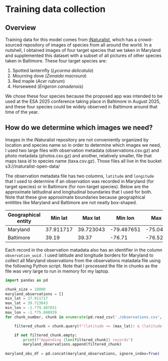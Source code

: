 # Training data collection

## Overview

Training data for this model comes from [iNaturalist](https://www.inaturalist.org/), which has a crowd-sourced repository of images of species from all around the world. In a nutshell, I obtained images of four target species that we taken in Maryland and supplemented this dataset with a subset of all pictures of other species taken in Baltimore. These four target species are:

1. Spotted lanternfly (_Lycorma delicatula_)
2. Mourning dove (_Zenaida macroura_)
3. Red maple (_Acer rubrum_)
4. Horseweed (_Erigeron canadensis_)

We chose these four species because the proposed app was intended to be used at the ESA 2025 conference taking place in Baltimore in August 2025, and these four species could be widely observed in Baltimore around that time of the year.

## How do we determine which images we need?

Images in the iNaturalist repository are not conveniently organized by location and species name so in order to determine which images we need, I used two large files with observation metadata (observations.csv.gz) and photo metadata (photos.csv.gz) and another, relatively smaller, file that maps taxa id to species name (taxa.csv.gz). Those files all live in the bucket s3://inaturalist-open-data/

The observation metadata file has two columns, `latitude` and `longitude` that I used to determine if an observation was recorded in Maryland (for target species) or in Baltimore (for non-target species). Below are the approximate latitudinal and longitudinal boundaries that I used for both. Note that these give approximate boundaries because geographical entitites like Maryland and Baltimore are not neatly box-shaped.

| Geographical entity | Min lat   | Max lat   | Min lon    | Max lon    |
| ------------------- | --------- | --------- | ---------- | ---------- |
| Maryland            | 37.911717 | 39.723043 | -79.487651 | -75.048939 |
| Baltimore           | 39.19     | 39.37     | -76.71     | -76.52     |

Each record in the observation matadata also has an identifier in the column `observation_uuid` . I used latitude and longitude borders for Maryland to collect all Maryland observations from the observations matadata file using the following Python script. Note that I processed the file in chunks as the file was very large to run in memory for my laptop.

```python
import pandas as pd

chunk_size = 10000
maryland_observations = []
min_lat = 37.911717
max_lat = 39.723043
min_lon = -1.*79.487651
max_lon = -1.*75.048939
for chunk_number, chunk in enumerate(pd.read_csv('./observations.csv', chunksize=chunk_size, sep = '\t')):

    filtered_chunk = chunk.query(f"(latitude <= {max_lat}) & (latitude >= {min_lat}) & (longitude <= {max_lon}) & (longitude >= {min_lon})")

    if not filtered_chunk.empty:
        print(f"Appending {len(filtered_chunk)} records")
        maryland_observations.append(filtered_chunk)
        
maryland_obs_df = pd.concat(maryland_observations, ignore_index=True)
```

&#x20;  &#x20;
